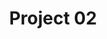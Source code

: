---
title: "Project 02"
image: ../assets/img/section_work/work_02.png
image_alt: space illustration applied on a base of a Vista Alegra plate
project_title: Vista Alegre - PIIP
project_description: submition to internacional illustration award in Porcelain, based on space and the shapes it creates.
link: #
---